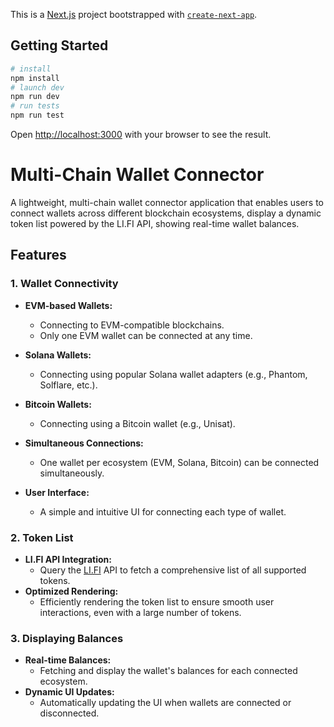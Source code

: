 This is a [Next.js](https://nextjs.org) project bootstrapped with [`create-next-app`](https://nextjs.org/docs/app/api-reference/cli/create-next-app).

## Getting Started

```bash
# install
npm install
# launch dev
npm run dev
# run tests
npm run test
```

Open [http://localhost:3000](http://localhost:3000) with your browser to see the result.

# Multi-Chain Wallet Connector

A lightweight, multi-chain wallet connector application that enables users to connect wallets across different blockchain ecosystems, display a dynamic token list powered by the LI.FI API, showing real-time wallet balances.

## Features

### 1. Wallet Connectivity

- **EVM-based Wallets:**
    - Connecting to EVM-compatible blockchains.
    - Only one EVM wallet can be connected at any time.
- **Solana Wallets:**

    - Connecting using popular Solana wallet adapters (e.g., Phantom, Solflare, etc.).

- **Bitcoin Wallets:**

    - Connecting using a Bitcoin wallet (e.g., Unisat).

- **Simultaneous Connections:**
    - One wallet per ecosystem (EVM, Solana, Bitcoin) can be connected simultaneously.
- **User Interface:**
    - A simple and intuitive UI for connecting each type of wallet.

### 2. Token List

- **LI.FI API Integration:**
    - Query the [LI.FI](http://LI.FI) API to fetch a comprehensive list of all supported tokens.
- **Optimized Rendering:**
    - Efficiently rendering the token list to ensure smooth user interactions, even with a large number of tokens.

### 3. Displaying Balances

- **Real-time Balances:**
    - Fetching and display the wallet's balances for each connected ecosystem.
- **Dynamic UI Updates:**
    - Automatically updating the UI when wallets are connected or disconnected.
